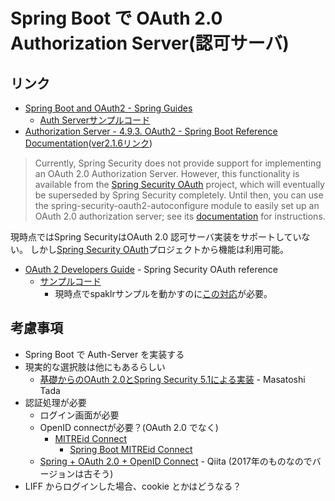 # Spring Boot で OAuth 2.0 Authorization Server(認可サーバ)

## リンク

- [Spring Boot and OAuth2 - Spring Guides](https://spring.io/guides/tutorials/spring-boot-oauth2/)
  - [Auth Serverサンプルコード](https://github.com/spring-guides/tut-spring-boot-oauth2/tree/master/auth-server)
- [Authorization Server - 4.9.3. OAuth2  - Spring Boot Reference Documentation](https://docs.spring.io/spring-boot/docs/current-SNAPSHOT/reference/htmlsingle/#authorization-server)([ver2.1.6リンク](https://docs.spring.io/spring-boot/docs/2.1.6.RELEASE/reference/htmlsingle/#_authorization_server))
> Currently, Spring Security does not provide support for implementing an OAuth 2.0 Authorization Server. However, this functionality is available from the [Spring Security OAuth](https://spring.io/projects/spring-security-oauth) project, which will eventually be superseded by Spring Security completely. Until then, you can use the spring-security-oauth2-autoconfigure module to easily set up an OAuth 2.0 authorization server; see its [documentation](https://docs.spring.io/spring-security-oauth2-boot) for instructions.

現時点ではSpring SecurityはOAuth 2.0 認可サーバ実装をサポートしていない。
しかし[Spring Security OAuth](https://spring.io/projects/spring-security-oauth)プロジェクトから機能は利用可能。

- [OAuth 2 Developers Guide](https://projects.spring.io/spring-security-oauth/docs/oauth2.html) - Spring Security OAuth reference
  - [サンプルコード](https://github.com/spring-projects/spring-security-oauth/tree/master/samples/oauth2)
    - 現時点でspaklrサンプルを動かすのに[この対応](https://github.com/spring-projects/spring-security-oauth/pull/1674)が必要。

## 考慮事項

- Spring Boot で Auth-Server を実装する
 - 現実的な選択肢は他にもあるらしい
   - [基礎からのOAuth 2.0とSpring Security 5.1による実装](https://www.slideshare.net/masatoshitada7/oauth-20spring-security-51-121418814) - Masatoshi Tada
- 認証処理が必要
  - ログイン画面が必要
  - OpenID connectが必要？(OAuth 2.0 でなく)
    - [MITREid Connect](https://github.com/mitreid-connect/OpenID-Connect-Java-Spring-Server)
      - [Spring Boot MITREid Connect](https://github.com/simpledynamics/openid-connect-server-spring-boot)
  - [Spring + OAuth 2.0 + OpenID Connect](https://qiita.com/TakahikoKawasaki/items/18d5b05dabe246fb239e) - Qiita (2017年のものなのでバージョンは古そう)
- LIFF からログインした場合、cookie とかはどうなる？